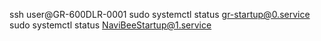 ssh user@GR-600DLR-0001
sudo systemctl status gr-startup@0.service
sudo systemctl status NaviBeeStartup@1.service 
